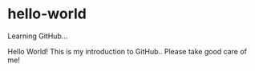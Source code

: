 # hello-world
Learning GitHub...

Hello World! This is my introduction to GitHub.. Please take good care of me!
